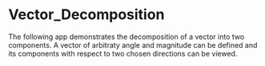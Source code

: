 # Vector_Decomposition
 The following app demonstrates the decomposition of a vector into two components. A vector of arbitraty angle and
    magnitude can be defined and its components with respect to two chosen directions can be viewed.
